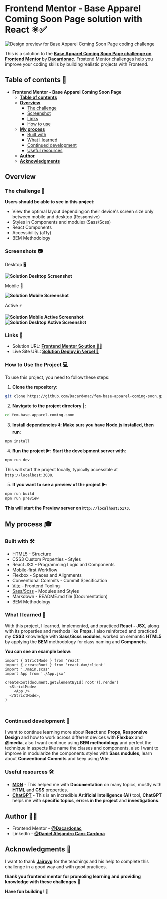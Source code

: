 
# Frontend Mentor - Base Apparel Coming Soon Page solution with React ⚛️✅

![Design preview for Base Apparel Coming Soon Page coding challenge](./public/design/desktop-preview.webp)

This is a solution to the **[Base Apparel Coming Soon Page challenge on Frontend Mentor](https://www.frontendmentor.io/challenges/base-apparel-coming-soon-page-5d46b47f8db8a7063f9331a0)** by **[Dacardonac](https://github.com/Dacardonac)**. Frontend Mentor challenges help you improve your coding skills by building realistic projects with Frontend.

## Table of contents 📄

- **Frontend Mentor - Base Apparel Coming Soon Page**
  - **[Table of contents](#table-of-contents-)**
  - **[Overview](#overview-)**
    - [The challenge](#the-challenge-)
    - [Screenshot](#screenshots-)
    - [Links](#links-)
    - [How to use](#how-to-use-the-project-)
  - **[My process](#my-process-)**
    - [Built with](#built-with-)
    - [What I learned](#what-i-learned-)
    - [Continued development](#continued-development-)
    - [Useful resources](#useful-resources-)
  - **[Author](#author-)**
  - **[Acknowledgments](#acknowledgments-)**

## Overview

### The challenge 🧩

**Users should be able to see in this project:**

- View the optimal layout depending on their device's screen size only between mobile and desktop (Responsive)
- Styles in Components and modules (Sass/Scss)
- React Components
- Accessibility (a11y)
- BEM Methodology

### Screenshots 📷

Desktop 🖥️

**![Solution Desktop Screenshot](./public/screenshots/desktop-screenshot.webp)**


Mobile 🤳

**![Solution Mobile Screenshot](./public/screenshots/mobile-screenshot.webp)**

Active ⚡

**![Solution Mobile Active Screenshot](./public/screenshots/mobile-active-screenshot.webp)**
**![Solution Desktop Active Screenshot](./public/screenshots/desktop-active-screenshot.webp)**


### Links 📍

- Solution URL: **[Frontend Mentor Solution 👨‍💻]()**
- Live Site URL: **[Solution Deploy in Vercel 🚀]()**

### How to Use the Project 💻

To use this project, you need to follow these steps:

1. **Clone the repository**:

  ```bash
  git clone https://github.com/Dacardonac/fem-base-apparel-coming-soon.git
  ```

2. **Navigate to the project directory 📂**:

  ```bash
  cd fem-base-apparel-coming-soon
  ```

3. **Install dependencies ⬇️: Make sure you have Node.js installed, then run**:

  ```bash
  npm install
  ```

4. **Run the project ▶️: Start the development server with**:

  ```bash
  npm run dev
  ```
  This will start the project locally, typically accessible at `http://localhost:3000`.

5. **If you want to see a preview of the project ▶️**:

  ```bash
  npm run build
  npm run preview
  ```
  **This will start the Preview server on `http://localhost:5173`.**

## My process 🎓

### Built with 🛠

- HTML5 - Structure
- CSS3 Custom Properties - Styles
- React JSX - Programming Logic and Components
- Mobile-first Workflow
- Flexbox - Spaces and Alignments
- Conventional Commits - Commit Specification
- [Vite](https://vitejs.dev/) - Frontend Tooling
- [Sass/Scss](https://sass-lang.com/) - Modules and Styles
- Markdown - README.md file (Documentation)
- BEM Methodology

### What I learned 🧠

With this project, I learned, implemented, and practiced **React - JSX**, along with its properties and methods like **Props**. I also reinforced and practiced my **CSS3** knowledge with **Sass/Scss modules**, worked on semantic **HTML5** by applying the **BEM** methodology for class naming and **Componets**.

**You can see an example below:**

``` JSX
import { StrictMode } from 'react'
import { createRoot } from 'react-dom/client'
import './main.scss'
import App from './App.jsx'

createRoot(document.getElementById('root')).render(
  <StrictMode>
    <App />
  </StrictMode>,
)
```
``` JSX

```
``` JSX

```

### Continued development 🔎

I want to continue learning more about **React** and **Props**, **Responsive Design** and how to work across different devices with **Flexbox** and **@media**, also I want continue using  **BEM methodology** and perfect the technique in aspects like name the classes and components, also I want to improve in modularize the components styles with **Sass modules**, learn about **Conventional Commits** and keep using **Vite**.

### Useful resources 🛠

- **[MDN](https://developer.mozilla.org/en-US/)** - This helped me with **Documentation** on many topics, mostly with **HTML** and **CSS** properties.
- **[ChatGPT](https://chatgpt.com/)** - This is an incredible **Artificial Intelligence (AI)** tool, **ChatGPT** helps me with **specific topics**, **errors in the project** and **investigations**.

## Author 👨‍💻

- Frontend Mentor - **[@Dacardonac](https://www.frontendmentor.io/profile/Dacardonac)**
- LinkedIn - **[@Daniel Alejandro Cano Cardona](https://www.linkedin.com/in/daniel-alejandro-cano-cardona/)**

## Acknowledgments 🙌

I want to thank **[Jairovg](https://github.com/jairovg)** for the teachings and his help to complete this challenge in a good way and with good practices.

**thank you frontend mentor for promoting learning and providing knowledge with these challenges** 🙌

**Have fun building!** 🚀
